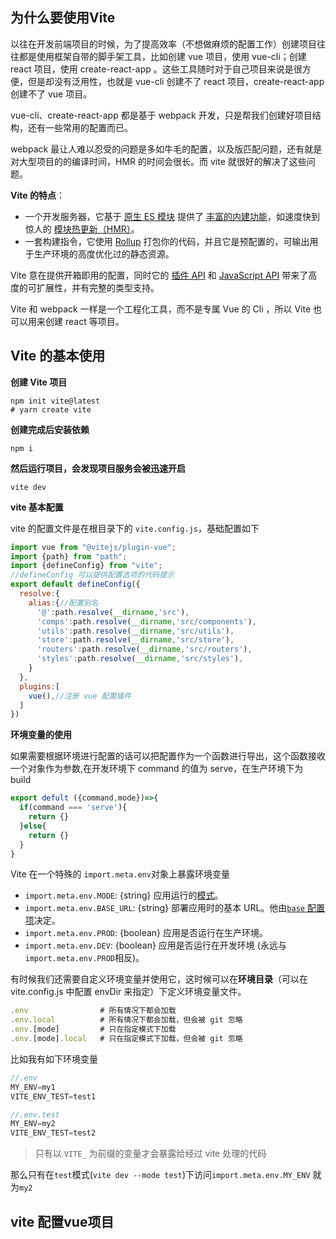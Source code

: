 ## 为什么要使用Vite

以往在开发前端项目的时候，为了提高效率（不想做麻烦的配置工作）创建项目往往都是使用框架自带的脚手架工具，比如创建 vue 项目，使用 vue-cli；创建 react 项目，使用 create-react-app 。这些工具随时对于自己项目来说是很方便，但是却没有泛用性，也就是 vue-cli 创建不了 react 项目，create-react-app 创建不了 vue 项目。

vue-cli、create-react-app 都是基于 webpack 开发，只是帮我们创建好项目结构，还有一些常用的配置而已。

webpack 最让人难以忍受的问题是多如牛毛的配置，以及版匹配问题，还有就是对大型项目的的编译时间，HMR 的时间会很长。而 vite 就很好的解决了这些问题。

**Vite 的特点**：

- 一个开发服务器，它基于 [原生 ES 模块](https://developer.mozilla.org/en-US/docs/Web/JavaScript/Guide/Modules) 提供了 [丰富的内建功能](https://vitejs.cn/guide/features.html)，如速度快到惊人的 [模块热更新（HMR）](https://vitejs.cn/guide/features.html#hot-module-replacement)。
- 一套构建指令，它使用 [Rollup](https://rollupjs.org/) 打包你的代码，并且它是预配置的，可输出用于生产环境的高度优化过的静态资源。

Vite 意在提供开箱即用的配置，同时它的 [插件 API](https://vitejs.cn/guide/api-plugin.html) 和 [JavaScript API](https://vitejs.cn/guide/api-javascript.html) 带来了高度的可扩展性，并有完整的类型支持。

Vite 和 webpack 一样是一个工程化工具，而不是专属 Vue 的 Cli ，所以 Vite 也可以用来创建 react 等项目。



## Vite 的基本使用

**创建 Vite 项目**

```shell
npm init vite@latest
# yarn create vite
```

**创建完成后安装依赖**

```shell
npm i
```

**然后运行项目，会发现项目服务会被迅速开启**

```shell
vite dev
```

**vite 基本配置**

vite 的配置文件是在根目录下的 `vite.config.js`，基础配置如下

```js
import vue from "@vitejs/plugin-vue";
import {path} from "path";
import {defineConfig} from "vite";
//defineConfig 可以提供配置选项的代码提示
export default defineConfig({
  resolve:{
    alias:{//配置别名
      '@':path.resolve(__dirname,'src'),
      'comps':path.resolve(__dirname,'src/components'),
      'utils':path.resolve(__dirname,'src/utils'),
      'store':path.resolve(__dirname,'src/store'),
      'routers':path.resolve(__dirname,'src/routers'),
      'styles':path.resolve(__dirname,'src/styles'),
    }
  },
  plugins:[
    vue(),//注册 vue 配置插件
  ]
})
```

**环境变量的使用**

如果需要根据环境进行配置的话可以把配置作为一个函数进行导出，这个函数接收一个对象作为参数,在开发环境下 command 的值为 serve，在生产环境下为 build

```js
export defult ({command,mode})=>{
  if(command === 'serve'){
    return {}
  }else{
    return {}
  }
}
```

Vite 在一个特殊的 `import.meta.env`对象上暴露环境变量

- `import.meta.env.MODE`: {string} 应用运行的[模式](https://vitejs.cn/guide/env-and-mode.html#modes)。
- `import.meta.env.BASE_URL`: {string} 部署应用时的基本 URL。他由[`base` 配置项](https://vitejs.cn/config/#base)决定。
- `import.meta.env.PROD`: {boolean} 应用是否运行在生产环境。
- `import.meta.env.DEV`: {boolean} 应用是否运行在开发环境 (永远与 `import.meta.env.PROD`相反)。

有时候我们还需要自定义环境变量并使用它，这时候可以在**环境目录**（可以在vite.config.js 中配置 envDir 来指定）下定义环境变量文件。

```js
.env                # 所有情况下都会加载
.env.local          # 所有情况下都会加载，但会被 git 忽略
.env.[mode]         # 只在指定模式下加载
.env.[mode].local   # 只在指定模式下加载，但会被 git 忽略
```

比如我有如下环境变量

```js
//.env
MY_ENV=my1
VITE_ENV_TEST=test1

//.env.test
MY_ENV=my2
VITE_ENV_TEST=test2
```

> 只有以 `VITE_` 为前缀的变量才会暴露给经过 vite 处理的代码

那么只有在`test`模式(`vite dev --mode test`)下访问`import.meta.env.MY_ENV` 就为`my2`



## vite 配置vue项目


